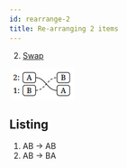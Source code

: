 ```yaml
---
id: rearrange-2
title: Re-arranging 2 items
---
```


2. [Swap](swap.md)

![Swap stack diagram](assets/swap.png)

## Listing

1. AB → AB
2. AB → BA
